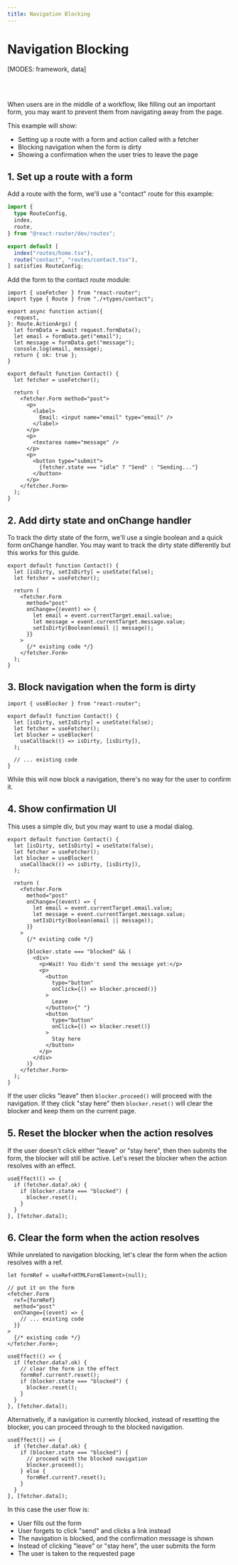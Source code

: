 ```yaml
---
title: Navigation Blocking
---
```


# Navigation Blocking

[MODES: framework, data]

<br/>
<br/>

When users are in the middle of a workflow, like filling out an important form, you may want to prevent them from navigating away from the page.

This example will show:

- Setting up a route with a form and action called with a fetcher
- Blocking navigation when the form is dirty
- Showing a confirmation when the user tries to leave the page

## 1. Set up a route with a form

Add a route with the form, we'll use a "contact" route for this example:

```ts filename=routes.ts
import {
  type RouteConfig,
  index,
  route,
} from "@react-router/dev/routes";

export default [
  index("routes/home.tsx"),
  route("contact", "routes/contact.tsx"),
] satisfies RouteConfig;
```

Add the form to the contact route module:

```tsx filename=routes/contact.tsx
import { useFetcher } from "react-router";
import type { Route } from "./+types/contact";

export async function action({
  request,
}: Route.ActionArgs) {
  let formData = await request.formData();
  let email = formData.get("email");
  let message = formData.get("message");
  console.log(email, message);
  return { ok: true };
}

export default function Contact() {
  let fetcher = useFetcher();

  return (
    <fetcher.Form method="post">
      <p>
        <label>
          Email: <input name="email" type="email" />
        </label>
      </p>
      <p>
        <textarea name="message" />
      </p>
      <p>
        <button type="submit">
          {fetcher.state === "idle" ? "Send" : "Sending..."}
        </button>
      </p>
    </fetcher.Form>
  );
}
```

## 2. Add dirty state and onChange handler

To track the dirty state of the form, we'll use a single boolean and a quick form onChange handler. You may want to track the dirty state differently but this works for this guide.

```tsx filename=routes/contact.tsx lines=[2,8-12]
export default function Contact() {
  let [isDirty, setIsDirty] = useState(false);
  let fetcher = useFetcher();

  return (
    <fetcher.Form
      method="post"
      onChange={(event) => {
        let email = event.currentTarget.email.value;
        let message = event.currentTarget.message.value;
        setIsDirty(Boolean(email || message));
      }}
    >
      {/* existing code */}
    </fetcher.Form>
  );
}
```

## 3. Block navigation when the form is dirty

```tsx filename=routes/contact.tsx lines=[1,6-8]
import { useBlocker } from "react-router";

export default function Contact() {
  let [isDirty, setIsDirty] = useState(false);
  let fetcher = useFetcher();
  let blocker = useBlocker(
    useCallback(() => isDirty, [isDirty]),
  );

  // ... existing code
}
```

While this will now block a navigation, there's no way for the user to confirm it.

## 4. Show confirmation UI

This uses a simple div, but you may want to use a modal dialog.

```tsx filename=routes/contact.tsx lines=[19-41]
export default function Contact() {
  let [isDirty, setIsDirty] = useState(false);
  let fetcher = useFetcher();
  let blocker = useBlocker(
    useCallback(() => isDirty, [isDirty]),
  );

  return (
    <fetcher.Form
      method="post"
      onChange={(event) => {
        let email = event.currentTarget.email.value;
        let message = event.currentTarget.message.value;
        setIsDirty(Boolean(email || message));
      }}
    >
      {/* existing code */}

      {blocker.state === "blocked" && (
        <div>
          <p>Wait! You didn't send the message yet:</p>
          <p>
            <button
              type="button"
              onClick={() => blocker.proceed()}
            >
              Leave
            </button>{" "}
            <button
              type="button"
              onClick={() => blocker.reset()}
            >
              Stay here
            </button>
          </p>
        </div>
      )}
    </fetcher.Form>
  );
}
```

If the user clicks "leave" then `blocker.proceed()` will proceed with the navigation. If they click "stay here" then `blocker.reset()` will clear the blocker and keep them on the current page.

## 5. Reset the blocker when the action resolves

If the user doesn't click either "leave" or "stay here", then then submits the form, the blocker will still be active. Let's reset the blocker when the action resolves with an effect.

```tsx filename=routes/contact.tsx
useEffect(() => {
  if (fetcher.data?.ok) {
    if (blocker.state === "blocked") {
      blocker.reset();
    }
  }
}, [fetcher.data]);
```

## 6. Clear the form when the action resolves

While unrelated to navigation blocking, let's clear the form when the action resolves with a ref.

```tsx
let formRef = useRef<HTMLFormElement>(null);

// put it on the form
<fetcher.Form
  ref={formRef}
  method="post"
  onChange={(event) => {
    // ... existing code
  }}
>
  {/* existing code */}
</fetcher.Form>;
```

```tsx
useEffect(() => {
  if (fetcher.data?.ok) {
    // clear the form in the effect
    formRef.current?.reset();
    if (blocker.state === "blocked") {
      blocker.reset();
    }
  }
}, [fetcher.data]);
```

Alternatively, if a navigation is currently blocked, instead of resetting the blocker, you can proceed through to the blocked navigation.

```tsx
useEffect(() => {
  if (fetcher.data?.ok) {
    if (blocker.state === "blocked") {
      // proceed with the blocked navigation
      blocker.proceed();
    } else {
      formRef.current?.reset();
    }
  }
}, [fetcher.data]);
```

In this case the user flow is:

- User fills out the form
- User forgets to click "send" and clicks a link instead
- The navigation is blocked, and the confirmation message is shown
- Instead of clicking "leave" or "stay here", the user submits the form
- The user is taken to the requested page
